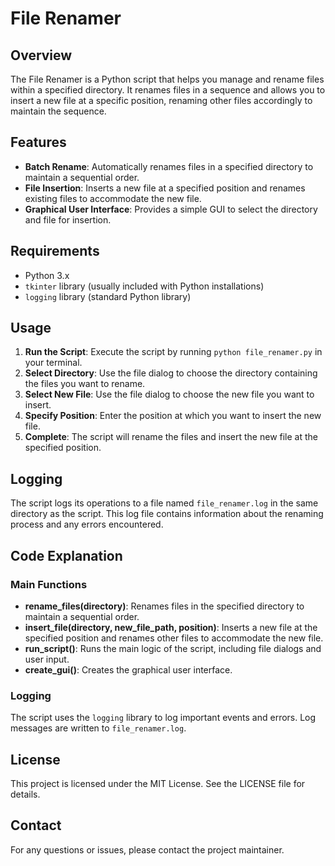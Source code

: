 # File Renamer

## Overview

The File Renamer is a Python script that helps you manage and rename files within a specified directory. It renames files in a sequence and allows you to insert a new file at a specific position, renaming other files accordingly to maintain the sequence.

## Features

- **Batch Rename**: Automatically renames files in a specified directory to maintain a sequential order.
- **File Insertion**: Inserts a new file at a specified position and renames existing files to accommodate the new file.
- **Graphical User Interface**: Provides a simple GUI to select the directory and file for insertion.

## Requirements

- Python 3.x
- `tkinter` library (usually included with Python installations)
- `logging` library (standard Python library)

## Usage

1. **Run the Script**: Execute the script by running `python file_renamer.py` in your terminal.
2. **Select Directory**: Use the file dialog to choose the directory containing the files you want to rename.
3. **Select New File**: Use the file dialog to choose the new file you want to insert.
4. **Specify Position**: Enter the position at which you want to insert the new file.
5. **Complete**: The script will rename the files and insert the new file at the specified position.

## Logging

The script logs its operations to a file named `file_renamer.log` in the same directory as the script. This log file contains information about the renaming process and any errors encountered.

## Code Explanation

### Main Functions

- **rename_files(directory)**: Renames files in the specified directory to maintain a sequential order.
- **insert_file(directory, new_file_path, position)**: Inserts a new file at the specified position and renames other files to accommodate the new file.
- **run_script()**: Runs the main logic of the script, including file dialogs and user input.
- **create_gui()**: Creates the graphical user interface.

### Logging

The script uses the `logging` library to log important events and errors. Log messages are written to `file_renamer.log`.

## License

This project is licensed under the MIT License. See the LICENSE file for details.

## Contact

For any questions or issues, please contact the project maintainer.
